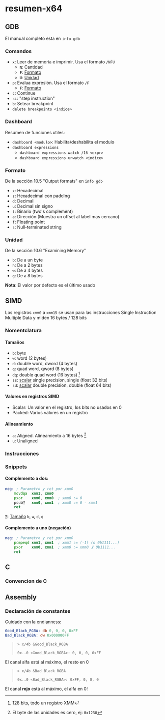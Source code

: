 # resumen-x64

## GDB

El manual completo esta en `info gdb`

### Comandos

- `x`: Leer de memoria e imprimir.  Usa el formato `/NFU`
  - `N`: Cantidad
  - `F`: [Formato](#formato)
  - `U`: [Unidad](#unidad)
- `p`: Evalua expresión. Usa el formato `/F`
  - `F`: [Formato](#formato)
- `c`: Continue
- `si`: "step instruction"
- `b`: Setear breakpoint
- `delete breakpoints <indice>`

### Dashboard

Resumen de funciones utiles:
 - `dashboard <modulo>`: Habilita/deshabilita el modulo
 - `dashboard expressions`
   - `dashboard expressions watch /16 <expr>` 
   - `dashboard expressions unwatch <indice>` 

### Formato

De la sección 10.5 "Output formats" en `info gdb`

- `x`: Hexadecimal
- `z`: Hexadecimal con padding
- `d`: Decimal
- `u`: Decimal sin signo
- `t`: Binario (*t*wo's complement)
- `a`: Dirección (Muestra un offset al label mas cercano)
- `f`: Floating point
- `s`: Null-terminated string

### Unidad

De la sección 10.6 "Examining Memory"

- `b`: De a un byte
- `h`: De a 2 bytes
- `w`: De a 4 bytes
- `g`: De a 8 bytes
  
**Nota**: El valor por defecto es el último usado

## SIMD

Los registros `xmm0` a `xmm15` se usan para las instrucciones Single Instruction Multiple Data y miden 16 bytes / 128 bits

### Nomentclatura

#### Tamaños
- `b`: byte
- `w`: word (2 bytes)
- `d`: double word, dword (4 bytes)
- `q`: quad word, qword (8 bytes)
- `dq`: double quad word (16 bytes) [^double-quad-word-size]
- `ss`: [scalar](#valores-en-registros-simd) single precision, single (float 32 bits)
- `sd`: [scalar](#valores-en-registros-simd) double precision, double (float 64 bits)

[^double-quad-word-size]: 128 bits, todo un registro XMM

#### Valores en registros SIMD
- Scalar: Un valor en el registro, los bits no usados en 0
- Packed: Varios valores en un registro

#### Alineamiento
- `a`: Aligned. Alineamiento a 16 bytes [^alineamiento-hint]
- `u`: Unaligned

[^alineamiento-hint]: El byte de las unidades es cero, ej: `0x1230` 

### Instrucciones

### Snippets

#### Complemento a dos:

```asm
neg: ; Parametro y ret por xmm0
    movdqa  xmm1, xmm0
    pxor    xmm0, xmm0  ; xmm0 := 0
    psub⍰   xmm0, xmm1  ; xmm0 := 0 - xmm1
    ret
```
`⍰`: [Tamaño](#tamaños) `b`, `w`, `d`, `q`

#### Complemento a uno (negación)

```asm
neg: ; Parametro y ret por xmm0
    pcmpeqd xmm1, xmm1  ; xmm1 := (-1) (o 0b1111...)
    pxor    xmm0, xmm1  ; xmm0 := xmm0 ⊻ 0b1111...
    ret
```

## C

### Convencion de C

## Assembly

### Declaración de constantes

Cuidado con la endianness:
```asm
Good_Black_RGBA: db 0, 0, 0, 0xFF
Bad_Black_RGBA: dw 0x000000FF
```
> `> x/4b &Good_Black_RGBA`
> 
> `0x..0 <Good_Black_RGBA>: 0, 0, 0, 0xFF`

El canal alfa está al máximo, el resto en 0

> `> x/4b &Bad_Black_RGBA`
> 
> `0x..0 <Bad_Black_RGBA>: 0xFF, 0, 0, 0`

El canal **rojo** está al máximo, el alfa en 0!